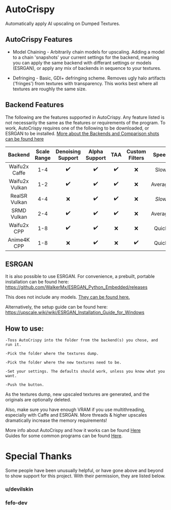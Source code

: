 # AutoCrispy
Automatically apply AI upscaling on Dumped Textures.

## AutoCrispy Features

   - Model Chaining - Arbitrarily chain models for upscaling.  Adding a model to a chain 'snapshots' your current settings for the backend, meaning you can apply the same backend with differant settings or models (ESRGAN), or apply any mix of backends in sequence to your textures.

   - Defringing - Basic, GDI+ defringing scheme.  Removes ugly halo artifacts ('fringes') from textures with transparency.  This works best where all textures are roughly the same size.

## Backend Features

The following are the features supported in AutoCrispy. Any feature listed is not necessarily the same as the features or requirements of the program. To work, AutoCrispy requires one of the following to be downloaded, or ESRGAN to be installed.  <a href="https://github.com/WalkerMx/AutoCrispy/blob/master/COMPARE.md" target="_blank">More about the Backends and Comparison shots can be found here</a>

Backend|Scale Range|Denoising Support|Alpha Support|TAA|Custom Filters|Speed|VRAM Requirements|Download
:-:|:-:|:-:|:-:|:-:|:-:|:-:|:-:|:-:
Waifu2x Caffe|1-4|✔️|✔️|✔️|❌|Slow|Very High|[Link](https://github.com/lltcggie/waifu2x-caffe/releases)
Waifu2x Vulkan|1-2|✔️|✔️|✔️|❌|Average|Medium|[Link](https://github.com/nihui/waifu2x-ncnn-vulkan/releases)
RealSR Vulkan|4-4|❌|✔️|✔️|❌|*Slow*|High|[Link](https://github.com/nihui/realsr-ncnn-vulkan/releases)
SRMD Vulkan|2-4|✔️|✔️|✔️|❌|Average|Medium|[Link](https://github.com/nihui/srmd-ncnn-vulkan/releases)
Waifu2x CPP|1-8|✔️|✔️|❌|❌|Quick|Low|[Link](https://github.com/DeadSix27/waifu2x-converter-cpp/releases)
Anime4K CPP|1-8|❌|✔️|❌|✔️|Quick|Low|[Link](https://github.com/TianZerL/Anime4KCPP)

## ESRGAN

It is also possible to use ESRGAN. For convenience, a prebuilt, portable installation can be found here:<br />
https://github.com/WalkerMx/ESRGAN_Python_Embedded/releases

This does not include any models. [They can be found here.](https://upscale.wiki/wiki/Model_Database)

Alternatively, the setup guide can be found here:<br />
https://upscale.wiki/wiki/ESRGAN_Installation_Guide_for_Windows

## How to use:
    -Toss AutoCrispy into the folder from the backend(s) you chose, and run it.
  
    -Pick the folder where the textures dump.
  
    -Pick the folder where the new textures need to be.
  
    -Set your settings. The defaults should work, unless you know what you want.
  
    -Push the button.
  
  
  As the textures dump, new upscaled textures are generated, and the originals are optionally deleted.
  
  Also, make sure you have enough VRAM if you use multithreading, especially with Caffe and ESRGAN. More threads & higher upscales dramatically increase the memory requirements!
  
  More info about AutoCrispy and how it works can be found [Here](https://github.com/WalkerMx/AutoCrispy/blob/master/MANUAL.md)<br />
  Guides for some common programs can be found [Here](https://github.com/WalkerMx/AutoCrispy/blob/master/GUIDES.md).


# Special Thanks

Some people have been unusually helpful, or have gone above and beyond to show support for this project.  With their permission, they are listed below.

### u/devilskin
### fefo-dev
